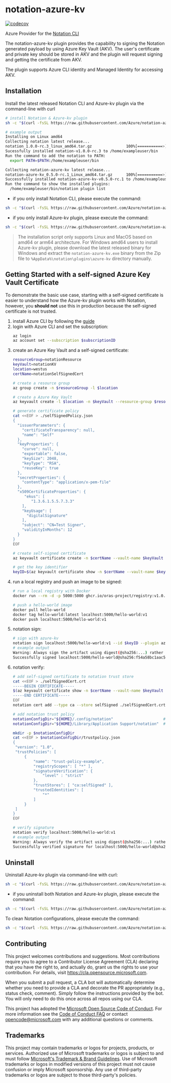 # notation-azure-kv

[![codecov](https://codecov.io/gh/Azure/notation-azure-kv/branch/main/graph/badge.svg)](https://codecov.io/gh/Azure/notation-azure-kv)

Azure Provider for the [Notation CLI](https://github.com/notaryproject/notation)

The notation-azure-kv plugin provides the capability to signing the Notation generated payload by using Azure Key Vault (AKV). The user's certificate and private key should be stored in AKV and the plugin will request signing and getting the certificate from AKV. 

The plugin supports Azure CLI identity and Managed Identity for accessing AKV.

## Installation
Install the latest released Notation CLI and Azure-kv plugin via the command-line with curl
```sh
# install Notation & Azure-kv plugin
sh -c "$(curl -fsSL https://raw.githubusercontent.com/Azure/notation-azure-kv/main/tools/install.sh)" -- notation azure-kv

# example output
Installing on Linux amd64
Collecting notation latest release...
notation_1.0.0-rc.3_linux_amd64.tar.gz               100%[===========>]   3.31M   673KB/s    in 5.0s    
Sucessfully installed notation-v1.0.0-rc.3 to /home/exampleuser/bin
Run the command to add the notation to PATH:
  export PATH=$PATH:/home/exampleuser/bin

Collecting notation-azure-kv latest release...
notation-azure-kv_0.5.0-rc.1_Linux_amd64.tar.gz      100%[===========>]   3.02M   873KB/s    in 3.5s    
Successfully installed notation-azure-kv-v0.5.0-rc.1 to /home/exampleuser/.config/notation/plugins/azure-kv
Run the command to show the installed plugins:
  /home/exampleuser/bin/notation plugin list
```
- if you only install Notation CLI, please execute the command:
```sh
sh -c "$(curl -fsSL https://raw.githubusercontent.com/Azure/notation-azure-kv/main/tools/install.sh)" -- notation
```

- if you only install Azure-kv plugin, please execute the command:
```sh
sh -c "$(curl -fsSL https://raw.githubusercontent.com/Azure/notation-azure-kv/main/tools/install.sh)" -- azure-kv
```
> The installation script only supports Linux and MacOS based on amd64 or arm64 architecture. For Windows amd64 users to install Azure-kv plugin, please download the latest released binary for Windows and extract the `notation-azure-kv.exe` binary from the Zip file to `%AppData%\notation\plugins\azure-kv` directory manually.
## Getting Started with a self-signed Azure Key Vault Certificate
To demonstrate the basic use case, starting with a self-signed certificate is easier to understand how the Azure-kv plugin works with Notation, however, you **should not** use this in production because the self-signed certificate is not trusted.
1. install Azure CLI by following the [guide](https://learn.microsoft.com/en-us/cli/azure/install-azure-cli)
2. login with Azure CLI and set the subscription:
   ```sh
   az login
   az account set --subscription $subscriptionID
   ```
3. create an Azure Key Vault and a self-signed certificate:
   ```sh
   resourceGroup=notationResource
   keyVault=notationKV
   location=westus
   certName=notationSelfSignedCert

   # create a resource group
   az group create -n $resourceGroup -l $location
   
   # create a Azure Key Vault
   az keyvault create -l $location -n $keyVault --resource-group $resourceGroup

   # generate certificate policy
   cat <<EOF > ./selfSignedPolicy.json
   {
     "issuerParameters": {
       "certificateTransparency": null,
       "name": "Self"
     },
     "keyProperties": {
       "curve": null,
       "exportable": false,
       "keySize": 2048,
       "keyType": "RSA",
       "reuseKey": true
     },
     "secretProperties": {
       "contentType": "application/x-pem-file"
     },
     "x509CertificateProperties": {
        "ekus": [
           "1.3.6.1.5.5.7.3.3"
       ],
       "keyUsage": [
         "digitalSignature"
       ],
       "subject": "CN=Test Signer",
       "validityInMonths": 12
     }
   }
   EOF

   # create self-signed certificate
   az keyvault certificate create -n $certName --vault-name $keyVault -p @selfSignedPolicy.json

   # get the key identifier
   keyID=$(az keyvault certificate show -n $certName --vault-name $keyVault --query 'kid' -o tsv)
   ```
4. run a local registry and push an image to be signed:
   ```sh
   # run a local registry with Docker
   docker run --rm -d -p 5000:5000 ghcr.io/oras-project/registry:v1.0.0-rc.3
   
   # push a hello-world image
   docker pull hello-world
   docker tag hello-world:latest localhost:5000/hello-world:v1
   docker push localhost:5000/hello-world:v1
   ```
5. notation sign:
   ```sh
   # sign with azure-kv
   notation sign localhost:5000/hello-world:v1 --id $keyID --plugin azure-kv
   # example output
   Warning: Always sign the artifact using digest(@sha256:...) rather than a tag(:v1) because tags are mutable and a tag reference can point to a different artifact than the one signed.
   Successfully signed localhost:5000/hello-world@sha256:f54a58bc1aac5ea1a25d796ae155dc228b3f0e11d046ae276b39c4bf2f13d8c4
   ```
6. notation verify:
   ```sh
   # add self-signed certificate to notation trust store
   cat <<EOF > ./selfSignedCert.crt
   -----BEGIN CERTIFICATE-----
   $(az keyvault certificate show -n $certName --vault-name $keyVault --query 'cer' -o tsv)
   -----END CERTIFICATE-----
   EOF
   notation cert add --type ca --store selfSigned ./selfSignedCert.crt
   
   # add notation trust policy
   notationConfigDir="${HOME}/.config/notation"                      # for Linux
   notationConfigDir="${HOME}/Library/Application Support/notation"  # for MacOS

   mkdir -p $notationConfigDir
   cat <<EOF > $notationConfigDir/trustpolicy.json
   {
    "version": "1.0",
    "trustPolicies": [
        {
            "name": "trust-policy-example",
            "registryScopes": [ "*" ],
            "signatureVerification": {
                "level" : "strict" 
            },
            "trustStores": [ "ca:selfSigned" ],
            "trustedIdentities": [
                "*"
            ]
        }
    ]
   }
   EOF

   # verify signature
   notation verify localhost:5000/hello-world:v1
   # example output
   Warning: Always verify the artifact using digest(@sha256:...) rather than a tag(:v1) because resolved digest may not point to the same signed artifact, as tags are mutable.
   Successfully verified signature for localhost:5000/hello-world@sha256:f54a58bc1aac5ea1a25d796ae155dc228b3f0e11d046ae276b39c4bf2f13d8c4
   ```

## Uninstall
Uninstall Azure-kv plugin via command-line with curl:
```sh
sh -c "$(curl -fsSL https://raw.githubusercontent.com/Azure/notation-azure-kv/main/tools/uninstall.sh)" -- azure-kv
```
- if you uninstall both Notation and Azure-kv plugin, please execute the command:
```sh
sh -c "$(curl -fsSL https://raw.githubusercontent.com/Azure/notation-azure-kv/main/tools/uninstall.sh)" -- notation azure-kv
```

To clean Notation configurations, please execute the command:
```sh
sh -c "$(curl -fsSL https://raw.githubusercontent.com/Azure/notation-azure-kv/main/tools/uninstall.sh)" -- config
```

## Contributing

This project welcomes contributions and suggestions.  Most contributions require you to agree to a
Contributor License Agreement (CLA) declaring that you have the right to, and actually do, grant us
the rights to use your contribution. For details, visit https://cla.opensource.microsoft.com.

When you submit a pull request, a CLA bot will automatically determine whether you need to provide
a CLA and decorate the PR appropriately (e.g., status check, comment). Simply follow the instructions
provided by the bot. You will only need to do this once across all repos using our CLA.

This project has adopted the [Microsoft Open Source Code of Conduct](https://opensource.microsoft.com/codeofconduct/).
For more information see the [Code of Conduct FAQ](https://opensource.microsoft.com/codeofconduct/faq/) or
contact [opencode@microsoft.com](mailto:opencode@microsoft.com) with any additional questions or comments.

## Trademarks

This project may contain trademarks or logos for projects, products, or services. Authorized use of Microsoft
trademarks or logos is subject to and must follow
[Microsoft's Trademark & Brand Guidelines](https://www.microsoft.com/en-us/legal/intellectualproperty/trademarks/usage/general).
Use of Microsoft trademarks or logos in modified versions of this project must not cause confusion or imply Microsoft sponsorship.
Any use of third-party trademarks or logos are subject to those third-party's policies.
